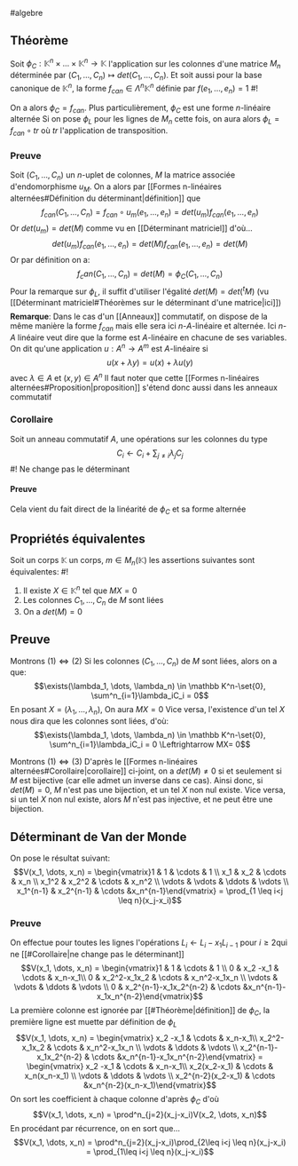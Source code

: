 #algebre 
## Théorème
Soit $\phi_C : \mathbb K^n \times \dots \times \mathbb K^n \to \mathbb K$ l'application sur les colonnes d'une matrice $M_n$ déterminée par
$(C_1, \dots, C_n) \mapsto det(C_1, \dots, C_n)$. Et soit aussi pour la base canonique de $\mathbb K^n$, la forme $f_{can} \in \Lambda^n\mathbb K^n$ définie par $f(e_1, \dots, e_n) = 1$ #!

On a alors $\phi_C = f_{can}$. Plus particulièrement, $\phi_C$ est une forme $n$-linéaire alternée
Si on pose $\phi_L$ pour les lignes de $M_n$ cette fois, on aura alors $\phi_L = f_{can} \circ tr$ où $tr$ l'application de transposition.
<!--ID: 1710074811655-->


### Preuve
Soit $(C_1, \dots, C_n)$ un $n$-uplet de colonnes, $M$ la matrice associée d'endomorphisme $u_M$.
On a alors par [[Formes n-linéaires alternées#Définition du déterminant|définition]] que
$$f_{can}(C_1, \dots, C_n) = f_{can} \circ u_m(e_1, \dots,e_n) = det(u_m)f_{can}(e_1, \dots, e_n)$$
Or $det(u_m) = det(M)$ comme vu en [[Déterminant matriciel]] d'où...
$$det(u_m)f_{can}(e_1, \dots, e_n) = det(M)f_{can}(e_1, \dots, e_n)= det(M)$$
Or par définition on a:
$$f_can(C_1, \dots, C_n) = det(M) = \phi_C(C_1, \dots, C_n)$$
Pour la remarque sur $\phi_L$, il suffit d'utiliser l'égalité $det(M) = det(^tM)$ (vu [[Déterminant matriciel#Théorèmes sur le déterminant d'une matrice|ici]])
$$\tag*{$\blacksquare$}$$
**Remarque**: Dans le cas d'un [[Anneaux]] commutatif, on dispose de la même manière la forme $f_{can}$ mais elle sera ici $n$-$A$-linéaire et alternée. Ici $n$-$A$ linéaire veut dire que la forme est $A$-linéaire en chacune de ses variables. On dit qu'une application $u : A^n \to A^m$ est $A$-linéaire si
$$u(x+\lambda y) = u(x)+\lambda u(y)$$
avec $\lambda \in A$ et $(x,y) \in A^n$
Il faut noter que cette [[Formes n-linéaires alternées#Proposition|proposition]] s'étend donc aussi dans les anneaux commutatif

### Corollaire
Soit un anneau commutatif $A$, une opérations sur les colonnes du type $$C_i \leftarrow C_i + \sum_{j\not=i}\lambda_jC_j$$ #!
 Ne change pas le déterminant
#### Preuve
Cela vient du fait direct de la linéarité de $\phi_C$ et sa forme alternée
<!--ID: 1710074811664-->

## Propriétés équivalentes
Soit un corps $\mathbb K$ un corps, $m \in M_n(\mathbb K)$ les assertions suivantes sont équivalentes: #!

1. Il existe $X \in \mathbb K^n$ tel que $MX =0$
2. Les colonnes $C_1, \dots, C_n$ de $M$ sont liées
3. On a $det(M) = 0$
<!--ID: 1710412350122-->


## Preuve

Montrons $(1) \Leftrightarrow (2)$ 
Si les colonnes $(C_1, \dots, C_n)$ de $M$ sont liées, alors on a que:
$$\exists(\lambda_1, \dots, \lambda_n) \in \mathbb K^n-\set{0}, \sum^n_{i=1}\lambda_iC_i = 0$$
En posant $X = (\lambda_1, \dots, \lambda_n)$, On aura $MX = 0$
Vice versa, l'existence d'un tel $X$ nous dira que les colonnes sont liées, d'où:
$$\exists(\lambda_1, \dots, \lambda_n) \in \mathbb K^n-\set{0}, \sum^n_{i=1}\lambda_iC_i = 0 \Leftrightarrow MX= 0$$

Montrons $(1) \Leftrightarrow (3)$
D'après le [[Formes n-linéaires alternées#Corollaire|corollaire]] ci-joint, on a $det(M) \not = 0$ si et seulement si $M$ est bijective (car elle admet un inverse dans ce cas). Ainsi donc, si $det(M) = 0$, $M$ n'est pas une bijection, et un tel $X$ non nul existe.
Vice versa, si un tel $X$ non nul existe, alors $M$ n'est pas injective, et ne peut être une bijection.

## Déterminant de Van der Monde
On pose le résultat suivant:
$$V(x_1, \dots, x_n) = \begin{vmatrix}1 & 1 & \cdots & 1  \\ x_1 & x_2 & \cdots & x_n \\ x_1^2 & x_2^2 & \cdots & x_n^2 \\ \vdots & \vdots & \ddots & \vdots \\ x_1^{n-1} & x_2^{n-1} & \cdots &x_n^{n-1}\end{vmatrix} = \prod_{1 \leq i<j \leq n}(x_j-x_i)$$

### Preuve
On effectue pour toutes les lignes l'opérations $L_i \leftarrow L_i - x_1L_{i-1}$ pour $i \geq 2$qui ne [[#Corollaire|ne change pas le déterminant]]
$$V(x_1, \dots, x_n) = \begin{vmatrix}1 & 1 & \cdots & 1  \\ 0 & x_2 -x_1 & \cdots & x_n-x_1\\ 0 & x_2^2-x_1x_2 & \cdots & x_n^2-x_1x_n \\ \vdots & \vdots & \ddots & \vdots \\ 0 & x_2^{n-1}-x_1x_2^{n-2} & \cdots &x_n^{n-1}-x_1x_n^{n-2}\end{vmatrix}$$La première colonne est ignorée par [[#Théorème|définition]] de $\phi_C$, la première ligne est muette par définition de $\phi_L$
$$V(x_1, \dots, x_n) = \begin{vmatrix} x_2 -x_1 & \cdots & x_n-x_1\\ x_2^2-x_1x_2 & \cdots & x_n^2-x_1x_n \\ \vdots & \ddots & \vdots \\ x_2^{n-1}-x_1x_2^{n-2} & \cdots &x_n^{n-1}-x_1x_n^{n-2}\end{vmatrix} = \begin{vmatrix} x_2 -x_1 & \cdots & x_n-x_1\\ x_2(x_2-x_1) & \cdots & x_n(x_n-x_1) \\ \vdots & \ddots & \vdots \\ x_2^{n-2}(x_2-x_1) & \cdots &x_n^{n-2}(x_n-x_1)\end{vmatrix}$$
On sort les coefficient à chaque colonne d'après $\phi_C$ d'où
$$V(x_1, \dots, x_n) = \prod^n_{j=2}(x_j-x_i)V(x_2, \dots, x_n)$$
En procédant par récurrence, on en sort que...
$$V(x_1, \dots, x_n) = \prod^n_{j=2}(x_j-x_i)\prod_{2\leq i<j \leq n}(x_j-x_i) = \prod_{1\leq i<j \leq n}(x_j-x_i)$$